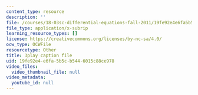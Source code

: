 ```yaml
---
content_type: resource
description: ''
file: /courses/18-03sc-differential-equations-fall-2011/19fe92e4e6fa5b5cb5446015c88ce978_hEtWqTPPXuc.vtt
file_type: application/x-subrip
learning_resource_types: []
license: https://creativecommons.org/licenses/by-nc-sa/4.0/
ocw_type: OCWFile
resourcetype: Other
title: 3play caption file
uid: 19fe92e4-e6fa-5b5c-b544-6015c88ce978
video_files:
  video_thumbnail_file: null
video_metadata:
  youtube_id: null
---
```

